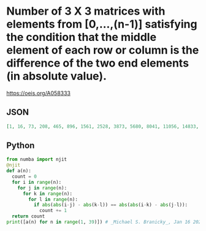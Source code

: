 # Number of 3 X 3 matrices with elements from \[0,\.\.\.,\(n\-1\)\] satisfying the condition that the middle element of each row or column is the difference of the two end elements \(in absolute value\)\.
https://oeis.org/A058333
## JSON
```JSON
[1, 16, 73, 208, 465, 896, 1561, 2528, 3873, 5680, 8041, 11056, 14833, 19488, 25145, 31936, 40001, 49488, 60553, 73360, 88081, 104896, 123993, 145568, 169825, 196976, 227241, 260848, 298033, 339040]
```
## Python
```Python
from numba import njit
@njit
def a(n):
  count = 0
  for i in range(n):
    for j in range(n):
      for k in range(n):
        for l in range(n):
          if abs(abs(i-j) - abs(k-l)) == abs(abs(i-k) - abs(j-l)):
            count += 1
  return count
print([a(n) for n in range(1, 39)]) # _Michael S. Branicky_, Jan 16 2021
```
